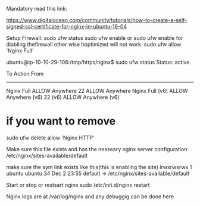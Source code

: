 Mandatory read this link:

https://www.digitalocean.com/community/tutorials/how-to-create-a-self-signed-ssl-certificate-for-nginx-in-ubuntu-16-04


Setup Firewall:
sudo ufw status
sudo ufw enable or sudo ufw enable for diabling thefirewall other wise hoptimized will not work.
sudo ufw allow 'Nginx Full'


ubuntu@ip-10-10-29-108:/tmp/https/nginx$ sudo ufw status
Status: active

To                         Action      From
--                         ------      ----
Nginx Full                 ALLOW       Anywhere
22                         ALLOW       Anywhere
Nginx Full (v6)            ALLOW       Anywhere (v6)
22 (v6)                    ALLOW       Anywhere (v6)


# if you want to remove 
sudo ufw delete allow 'Nginx HTTP'


Make sure this file exists and has the nesseary nginx server configuration
/etc/nginx/sites-available/default

make sure the sym link exists like this(this is enabling the site)
lrwxrwxrwx 1 ubuntu ubuntu 34 Dec  2 23:55 default -> /etc/nginx/sites-available/default

Start or stop or restsart nginx
sudo /etc/init.d/nginx restart


Nginx logs are at /var/log/nginx and any debuggig can be done here 


